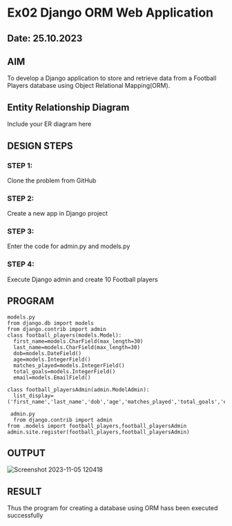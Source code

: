 # Ex02 Django ORM Web Application
## Date: 25.10.2023

## AIM
To develop a Django application to store and retrieve data from a Football Players database using Object Relational Mapping(ORM).

## Entity Relationship Diagram

Include your ER diagram here

## DESIGN STEPS

### STEP 1:
Clone the problem from GitHub

### STEP 2:
Create a new app in Django project

### STEP 3:
Enter the code for admin.py and models.py

### STEP 4:
Execute Django admin and create 10 Football players

## PROGRAM
```
models.py
from django.db import models
from django.contrib import admin
class football_players(models.Model):
  first_name=models.CharField(max_length=30)
  last_name=models.CharField(max_length=30)
  dob=models.DateField()
  age=models.IntegerField()
  matches_played=models.IntegerField()
  total_goals=models.IntegerField()
  email=models.EmailField()

class football_playersAdmin(admin.ModelAdmin):
  list_display=('first_name','last_name','dob','age','matches_played','total_goals','email')

 admin.py
  from django.contrib import admin
from .models import football_players,football_playersAdmin
admin.site.register(football_players,football_playersAdmin)
```

## OUTPUT
![Screenshot 2023-11-05 120418](https://github.com/Haripriya132006/ORM/assets/144870747/fb4f825d-7511-4372-a57c-8cdd319eeaac)




## RESULT
Thus the program for creating a database using ORM hass been executed successfully
